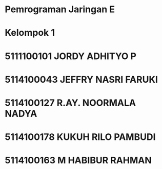# Pemrograman Jaringan E 
# Kelompok 1
# 5111100101 JORDY ADHITYO P
# 5114100043 JEFFRY NASRI FARUKI
# 5114100127 R.AY. NOORMALA NADYA
# 5114100178 KUKUH RILO PAMBUDI
# 5114100163 M HABIBUR RAHMAN
